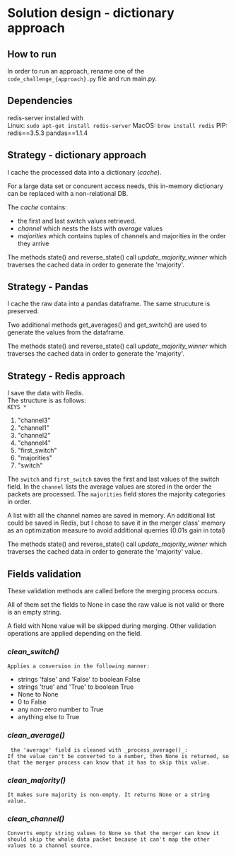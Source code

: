 # Solution design - dictionary approach

## How to run
In order to run an approach, rename one of the `code_challenge_{approach}.py` file and run main.py.

## Dependencies  
redis-server installed with   
Linux: `sudo apt-get install redis-server` 
MacOS: `brew install redis` 
PIP:   
redis==3.5.3 
pandas==1.1.4   
 

## Strategy - dictionary approach

I cache the processed data into a dictionary (_cache_). 

For a large data set or concurent access needs, this in-memory dictionary can be replaced with a non-relational DB.


The _cache_ contains:   
- the first and last switch values retrieved.
- _channel_ which nests the lists with _average_ values
- _majorities_ which contains tuples of channels and majorities
in the order they arrive


The methods state() and reverse_state() call _update_majority_winner_ which traverses the cached data in order to generate the 'majority'.


## Strategy - Pandas

I cache the raw data into a pandas dataframe. 
The same strucuture is preserved. 

Two additional methods get_averages() and get_switch()
are used to generate the values from the dataframe.

The methods state() and reverse_state() call _update_majority_winner_ which traverses the cached data in order to generate the 'majority'.


## Strategy - Redis approach

I save the data with Redis.   
The structure is as follows:  
`KEYS *`

1) "channel3"  
2) "channel1"  
3) "channel2"  
4) "channel4"   
5) "first_switch"  
6) "majorities"  
7) "switch"  

The `switch` and `first_switch` saves the first and last values of the switch field.
In the `channel` lists the average values are stored in the order the packets are processed.
The `majorities` field stores the majority categories in order.

A list with all the channel names are saved in memory. An additional list could be saved in Redis, but I chose to save it in the merger class' memory as an optimization measure to avoid additional querries (0.01s gain in total)

The methods state() and reverse_state() call _update_majority_winner_ which traverses the cached data in order to generate the 'majority' value.




## Fields validation

These validation methods are called before the merging process occurs.

All of them set the fields to None in case the raw value is not valid or there is an empty string. 

A field with None value will be skipped during merging.
Other validation operations are applied depending on the field.


### _clean_switch()_
	Applies a conversion in the following manner:  
- strings 'false' and 'False' to boolean False
- strings 'true' and 'True' to boolean True
- None to None
- 0 to False
- any non-zero number to True
- anything else to True

### _clean_average()_
	 the 'average' field is cleaned with _process_average()_:
	If the value can't be converted to a number, then None is returned, so that the merger process can know that it has to skip this value.

### _clean_majority()_
	It makes sure majority is non-empty. It returns None or a string value.

### _clean_channel()_
	Converts empty string values to None so that the merger can know it should skip the whole data packet because it can't map the other values to a channel source.





